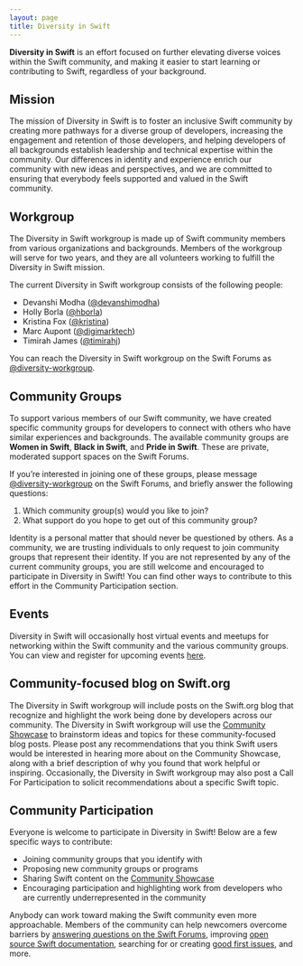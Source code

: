 ```yaml
---
layout: page
title: Diversity in Swift
---
```


**Diversity in Swift** is an effort focused on further elevating diverse voices within the Swift community, and making it easier to start learning or contributing to Swift, regardless of your background.

## Mission

The mission of Diversity in Swift is to foster an inclusive Swift community by creating more pathways for a diverse group of developers, increasing the engagement and retention of those developers, and helping developers of all backgrounds establish leadership and technical expertise within the community. Our differences in identity and experience enrich our community with new ideas and perspectives, and we are committed to ensuring that everybody feels supported and valued in the Swift community.

## Workgroup

The Diversity in Swift workgroup is made up of Swift community members from various organizations and backgrounds. Members of the workgroup will serve for two years, and they are all volunteers working to fulfill the Diversity in Swift mission.

The current Diversity in Swift workgroup consists of the following people:

* Devanshi Modha ([@devanshimodha](https://forums.swift.org/u/devanshimodha))
* Holly Borla ([@hborla](https://forums.swift.org/u/hborla/))
* Kristina Fox ([@kristina](https://forums.swift.org/u/kristina/))
* Marc Aupont ([@digimarktech](https://forums.swift.org/u/digimarktech))
* Timirah James ([@timirahj](https://forums.swift.org/u/timirahj))

You can reach the Diversity in Swift workgroup on the Swift Forums as [@diversity-workgroup](https://forums.swift.org/g/diversity-workgroup).

## Community Groups

To support various members of our Swift community, we have created specific community groups for developers to connect with others who have similar experiences and backgrounds. The available community groups are **Women in Swift**, **Black in Swift**, and **Pride in Swift**. These are private, moderated support spaces on the Swift Forums.

If you’re interested in joining one of these groups, please message [@diversity-workgroup](https://forums.swift.org/new-message?groupname=diversity-workgroup&title=Join+Community+Group&body=1.+Which+community+group(s)+would+you+like+to+join%0D%0A2.+What+support+do+you+hope+to+get+out+of+this+community+group) on the Swift Forums, and briefly answer the following questions:

1. Which community group(s) would you like to join?
2. What support do you hope to get out of this community group?

Identity is a personal matter that should never be questioned by others. As a community, we are trusting individuals to only request to join community groups that represent their identity. If you are not represented by any of the current community groups, you are still welcome and encouraged to participate in Diversity in Swift! You can find other ways to contribute to this effort in the Community Participation section.

## Events

Diversity in Swift will occasionally host virtual events and meetups for networking within the Swift community and the various community groups. You can view and register for upcoming events [here](https://www.eventbrite.com/o/diversity-in-swift-33499837783).


## Community-focused blog on Swift.org

The Diversity in Swift workgroup will include posts on the Swift.org blog that recognize and highlight the work being done by developers across our community. The Diversity in Swift workgroup will use the [Community Showcase](https://forums.swift.org/c/community-showcase) to brainstorm ideas and topics for these community-focused blog posts. Please post any recommendations that you think Swift users would be interested in hearing more about on the Community Showcase, along with a brief description of why you found that work helpful or inspiring. Occasionally, the Diversity in Swift workgroup may also post a Call For Participation to solicit recommendations about a specific Swift topic.

## Community Participation

Everyone is welcome to participate in Diversity in Swift! Below are a few specific ways to contribute:

* Joining community groups that you identify with
* Proposing new community groups or programs
* Sharing Swift content on the [Community Showcase](https://forums.swift.org/c/community-showcase)
* Encouraging participation and highlighting work from developers who are currently underrepresented in the community

Anybody can work toward making the Swift community even more approachable. Members of the community can help newcomers overcome barriers by [answering questions on the Swift Forums](/contributing/#answering-questions), improving [open source Swift documentation](https://github.com/apple/swift/blob/main/docs/README.md), searching for or creating [good first issues](/contributing/#good-first-issues), and more.
